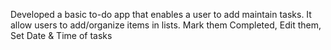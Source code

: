 Developed a basic to-do app that enables a user to add maintain tasks.
It allow users to add/organize items in lists. Mark them Completed, Edit them, Set Date & Time of tasks
